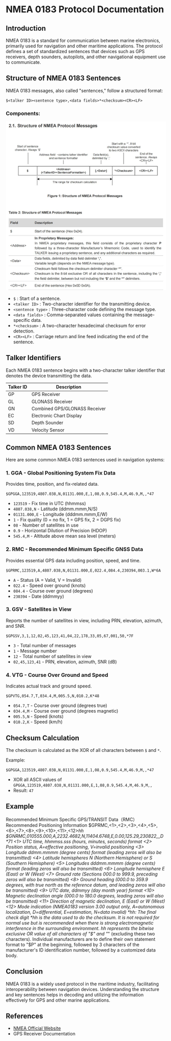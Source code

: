 # NMEA 0183 Protocol Documentation

## Introduction
NMEA 0183 is a standard for communication between marine electronics, primarily used for navigation and other maritime applications. The protocol defines a set of standardized sentences that devices such as GPS receivers, depth sounders, autopilots, and other navigational equipment use to communicate.

## Structure of NMEA 0183 Sentences
NMEA 0183 messages, also called "sentences," follow a structured format:

```
$<talker ID><sentence type>,<data fields>*<checksum><CR><LF>
```

### Components:

![image](./images/LC29H(XX)_GPS-other.jpg)

- `$` : Start of a sentence.
- `<talker ID>` : Two-character identifier for the transmitting device.
- `<sentence type>` : Three-character code defining the message type.
- `<data fields>` : Comma-separated values containing the message-specific data.
- `*<checksum>` : A two-character hexadecimal checksum for error detection.
- `<CR><LF>` : Carriage return and line feed indicating the end of the sentence.

## Talker Identifiers
Each NMEA 0183 sentence begins with a two-character talker identifier that denotes the device transmitting the data.

| Talker ID | Description |
|-----------|-------------|
| GP | GPS Receiver |
| GL | GLONASS Receiver |
| GN | Combined GPS/GLONASS Receiver |
| EC | Electronic Chart Display |
| SD | Depth Sounder |
| VD | Velocity Sensor |

## Common NMEA 0183 Sentences
Here are some common NMEA 0183 sentences used in navigation systems:

### 1. **GGA - Global Positioning System Fix Data**
Provides time, position, and fix-related data.
```
$GPGGA,123519,4807.038,N,01131.000,E,1,08,0.9,545.4,M,46.9,M,,*47
```
- `123519` - Fix time in UTC (hhmmss)
- `4807.038,N` - Latitude (ddmm.mmm,N/S)
- `01131.000,E` - Longitude (dddmm.mmm,E/W)
- `1` - Fix quality (0 = no fix, 1 = GPS fix, 2 = DGPS fix)
- `08` - Number of satellites in use
- `0.9` - Horizontal Dilution of Precision (HDOP)
- `545.4,M` - Altitude above mean sea level (meters)

### 2. **RMC - Recommended Minimum Specific GNSS Data**
Provides essential GPS data including position, speed, and time.
```
$GPRMC,123519,A,4807.038,N,01131.000,E,022.4,084.4,230394,003.1,W*6A
```
- `A` - Status (A = Valid, V = Invalid)
- `022.4` - Speed over ground (knots)
- `084.4` - Course over ground (degrees)
- `230394` - Date (ddmmyy)

### 3. **GSV - Satellites in View**
Reports the number of satellites in view, including PRN, elevation, azimuth, and SNR.
```
$GPGSV,3,1,12,02,45,123,41,04,22,178,33,05,67,001,50,*7F
```
- `3` - Total number of messages
- `1` - Message number
- `12` - Total number of satellites in view
- `02,45,123,41` - PRN, elevation, azimuth, SNR (dB)

### 4. **VTG - Course Over Ground and Speed**
Indicates actual track and ground speed.
```
$GPVTG,054.7,T,034.4,M,005.5,N,010.2,K*48
```
- `054.7,T` - Course over ground (degrees true)
- `034.4,M` - Course over ground (degrees magnetic)
- `005.5,N` - Speed (knots)
- `010.2,K` - Speed (km/h)

## Checksum Calculation
The checksum is calculated as the XOR of all characters between `$` and `*`.

Example:
```
$GPGGA,123519,4807.038,N,01131.000,E,1,08,0.9,545.4,M,46.9,M,,*47
```
- XOR all ASCII values of `GPGGA,123519,4807.038,N,01131.000,E,1,08,0.9,545.4,M,46.9,M,,`
- Result: `47`

## Example

Recommended Minimum Specific GPS/TRANSIT Data（RMC）Recommended Positioning Information
$GPRMC,<1>,<2>,<3>,<4>,<5>,<6>,<7>,<8>,<9>,<10>,<11>,<12>*hh<CR><LF>
$GNRMC,010555.000,A,2232.4682,N,11404.6748,E,0.00,125.29,230822,,,D*71
<1> UTC time, hhmmss.sss (hours, minutes, seconds) format 
<2> Position status, A=effective positioning, V=invalid positioning
<3> Longitude ddmm.mmmm (degree cents) format (leading zeros will also be transmitted) 
<4> Latitude hemispheres N (Northern Hemisphere) or S (Southern Hemisphere) 
<5> Longitudes dddmm.mmmm (degree cents) format (leading zeros will also be transmitted) 
<6> Longitude hemisphere E (East) or W (West) 
<7> Ground rate (Sections 000.0 to 999.9, preceding zeros will also be transmitted) 
<8> Ground heading (000.0 to 359.9 degrees, with true north as the reference datum, and leading zeros will also be transmitted) 
<9> UTC date, ddmmyy (day month year) format 
<10> Magnetic declination angle (000.0 to 180.0 degrees, leading zeros will also be transmitted) 
<11> Direction of magnetic declination, E (East) or W (West) 
<12> Mode indication (NMEA0183 version 3.00 output only, A=autonomous localization, D=differential, E=estimation, N=data invalid)
*hh: The final check digit *hh is the data used to do the checksum. It is not required for normal use but is recommended when there is strong electromagnetic interference in the surrounding environment. hh represents the bitwise exclusive OR value of all characters of "$" and "*" (excluding these two characters). Individual manufacturers are to define their own statement format to "$P" at the beginning, followed by 3 characters of the manufacturer's ID identification number, followed by a customized data body.


## Conclusion
NMEA 0183 is a widely used protocol in the maritime industry, facilitating interoperability between navigation devices. Understanding the structure and key sentences helps in decoding and utilizing the information effectively for GPS and other marine applications.

## References
- [NMEA Official Website](https://www.nmea.org/)
- GPS Receiver Documentation

